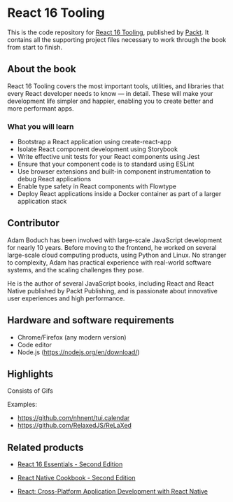 # React 16 Tooling

This is the code repository for [React 16 Tooling](https://www.packtpub.com/web-development/react-16-tooling?utm_source=github&utm_medium=repository&utm_campaign=9781788835015), published by [Packt](https://www.packtpub.com/?utm_source=github). It contains all the supporting project files necessary to work through the book from start to finish.

## About the book

React 16 Tooling covers the most important tools, utilities, and libraries that every React developer needs to know — in detail. These will make your development life simpler and happier, enabling you to create better and more performant apps.

### What you will learn

*	Bootstrap a React application using create-react-app
* Isolate React component development using Storybook
* Write effective unit tests for your React components using Jest
* Ensure that your component code is to standard using ESLint
* Use browser extensions and built-in component instrumentation to debug React applications
* Enable type safety in React components with Flowtype
* Deploy React applications inside a Docker container as part of a larger application stack

## Contributor

Adam Boduch has been involved with large-scale JavaScript development for nearly 10 years. Before moving to the frontend, he worked on several large-scale cloud computing products, using Python and Linux. No stranger to complexity, Adam has practical experience with real-world software systems, and the scaling challenges they pose.

He is the author of several JavaScript books, including React and React Native published by Packt Publishing, and is passionate about innovative user experiences and high performance.

## Hardware and software requirements

* Chrome/Firefox (any modern version)
* Code editor
* Node.js (https://nodejs.org/en/download/)

## Highlights

Consists of Gifs

Examples: 
* https://github.com/nhnent/tui.calendar
* https://github.com/RelaxedJS/ReLaXed

## Related products
* [React 16 Essentials - Second Edition](https://www.packtpub.com/web-development/react-16-essentials-second-edition?utm_source=github&utm_medium=repository&utm_campaign=9781787126046)

* [React Native Cookbook - Second Edition](https://www.packtpub.com/application-development/react-native-cookbook-second-edition?utm_source=github&utm_medium=repository&utm_campaign=9781788991926)

* [React: Cross-Platform Application Development with React Native](https://www.packtpub.com/web-development/react-cross-platform-application-development-react-native?utm_source=github&utm_medium=repository&utm_campaign=9781789136081)
